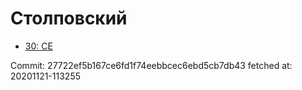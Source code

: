 # Столповский
- [30: CE](30.md)

Commit: 27722ef5b167ce6fd1f74eebbcec6ebd5cb7db43
 fetched at: 20201121-113255
